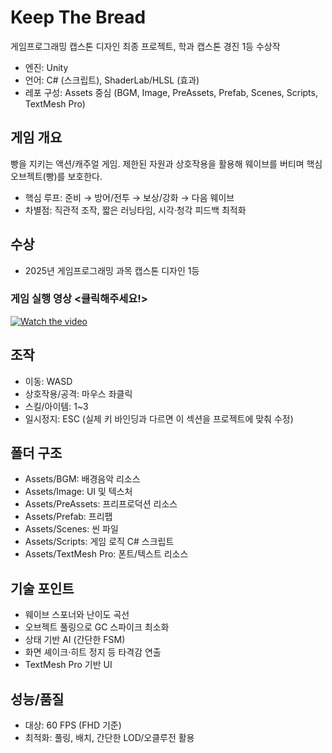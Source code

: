 # Keep The Bread

게임프로그래밍 캡스톤 디자인 최종 프로젝트, 학과 캡스톤 경진 1등 수상작

- 엔진: Unity
- 언어: C# (스크립트), ShaderLab/HLSL (효과)
- 레포 구성: Assets 중심 (BGM, Image, PreAssets, Prefab, Scenes, Scripts, TextMesh Pro)

## 게임 개요
빵을 지키는 액션/캐주얼 게임. 제한된 자원과 상호작용을 활용해 웨이브를 버티며 핵심 오브젝트(빵)를 보호한다.
- 핵심 루프: 준비 → 방어/전투 → 보상/강화 → 다음 웨이브
- 차별점: 직관적 조작, 짧은 러닝타임, 시각·청각 피드백 최적화

## 수상
- 2025년 게임프로그래밍 과목 캡스톤 디자인 1등


###  게임 실행 영상 <클릭해주세요!>
[![Watch the video](https://img.youtube.com/vi/lRjWc6zfzCQ/maxresdefault.jpg)](https://www.youtube.com/watch?v=lRjWc6zfzCQ&t=28s)


## 조작
- 이동: WASD
- 상호작용/공격: 마우스 좌클릭
- 스킬/아이템: 1~3
- 일시정지: ESC
(실제 키 바인딩과 다르면 이 섹션을 프로젝트에 맞춰 수정)

## 폴더 구조
- Assets/BGM: 배경음악 리소스
- Assets/Image: UI 및 텍스처
- Assets/PreAssets: 프리프로덕션 리소스
- Assets/Prefab: 프리팹
- Assets/Scenes: 씬 파일
- Assets/Scripts: 게임 로직 C# 스크립트
- Assets/TextMesh Pro: 폰트/텍스트 리소스

## 기술 포인트
- 웨이브 스포너와 난이도 곡선
- 오브젝트 풀링으로 GC 스파이크 최소화
- 상태 기반 AI (간단한 FSM)
- 화면 셰이크·히트 정지 등 타격감 연출
- TextMesh Pro 기반 UI

## 성능/품질
- 대상: 60 FPS (FHD 기준)
- 최적화: 풀링, 배치, 간단한 LOD/오클루전 활용

